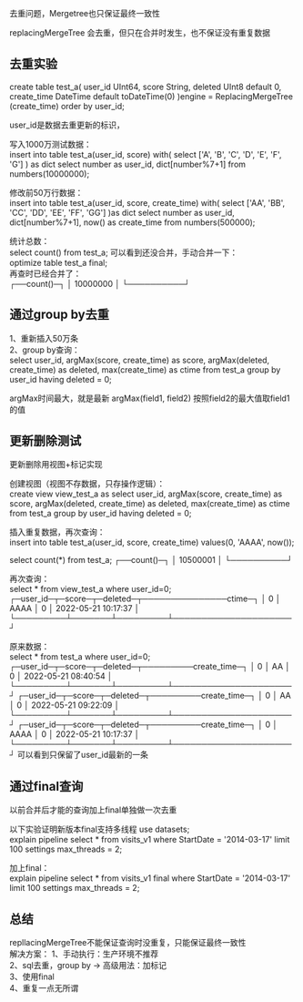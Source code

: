 去重问题，Mergetree也只保证最终一致性

replacingMergeTree 会去重，但只在合并时发生，也不保证没有重复数据

## 去重实验

create table test_a(
    user_id UInt64,
    score String,
    deleted UInt8 default 0,
    create_time DateTime default toDateTime(0)
)engine = ReplacingMergeTree (create_time)
    order by user_id;

user_id是数据去重更新的标识，

写入1000万测试数据：  
insert into table test_a(user_id, score) 
with(
    select ['A', 'B', 'C', 'D', 'E', 'F', 'G']
) as dict 
select number as user_id, dict[number%7+1] from numbers(10000000);  

修改前50万行数据：  
insert into table test_a(user_id, score, create_time) 
with(
    select ['AA', 'BB', 'CC', 'DD', 'EE', 'FF', 'GG']
)as dict 
select number as user_id, dict[number%7+1], now() as create_time from numbers(500000);

统计总数：  
select count() from test_a;
可以看到还没合并，手动合并一下：  
optimize table test_a final;  
再查时已经合并了：  
┌──count()─┐
│ 10000000 │
└──────────┘

## 通过group by去重

1、重新插入50万条  
2、group by查询：  
select 
    user_id,
    argMax(score, create_time) as score,
    argMax(deleted, create_time) as deleted,
    max(create_time) as ctime 
from test_a 
    group by user_id 
    having deleted = 0;

argMax时间最大，就是最新 
argMax(field1, field2) 按照field2的最大值取field1的值  

## 更新删除测试

更新删除用视图+标记实现

创建视图（视图不存数据，只存操作逻辑）：  
create view view_test_a as 
select 
    user_id,
    argMax(score, create_time) as score,
    argMax(deleted, create_time) as deleted,
    max(create_time) as ctime 
from test_a 
    group by user_id
    having deleted = 0;

插入重复数据，再次查询：  
insert into table test_a(user_id, score, create_time) 
values(0, 'AAAA', now());

select count(*) from test_a;
┌──count()─┐
│ 10500001 │
└──────────┘

再次查询：  
select * from view_test_a where user_id=0;
┌─user_id─┬─score─┬─deleted─┬───────────────ctime─┐
│       0 │ AAAA  │       0 │ 2022-05-21 10:17:37 │
└─────────┴───────┴─────────┴─────────────────────┘

原来数据：  
select * from test_a where user_id=0;
┌─user_id─┬─score─┬─deleted─┬─────────create_time─┐
│       0 │ AA    │       0 │ 2022-05-21 08:40:54 │
└─────────┴───────┴─────────┴─────────────────────┘
┌─user_id─┬─score─┬─deleted─┬─────────create_time─┐
│       0 │ AA    │       0 │ 2022-05-21 09:22:09 │
└─────────┴───────┴─────────┴─────────────────────┘
┌─user_id─┬─score─┬─deleted─┬─────────create_time─┐
│       0 │ AAAA  │       0 │ 2022-05-21 10:17:37 │
└─────────┴───────┴─────────┴─────────────────────┘
可以看到只保留了user_id最新的一条

## 通过final查询

以前合并后才能的查询加上final单独做一次去重  

以下实验证明新版本final支持多线程
use datasets;  
explain pipeline select * from visits_v1 where StartDate = '2014-03-17' 
limit 100 settings max_threads = 2; 

加上final：  
explain pipeline select * from visits_v1 final where StartDate = '2014-03-17' 
limit 100 settings max_threads = 2; 

## 总结

repllacingMergeTree不能保证查询时没重复，只能保证最终一致性  
解决方案：
    1、手动执行：生产环境不推荐  
    2、sql去重，group by -> 高级用法：加标记  
    3、使用final  
    4、重复一点无所谓  